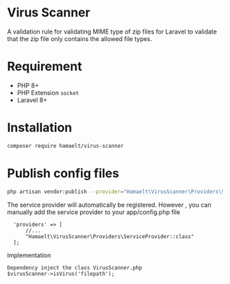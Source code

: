 Virus Scanner
==========


A validation rule for validating MIME type of zip files for Laravel to validate that the zip file only contains the allowed file types.


# Requirement

- PHP 8+
- PHP Extension `socket`
- Laravel 8+

# Installation

```bash
composer require hamaelt/virus-scanner
```

# Publish config files
```bash
php artisan vendor:publish --provider="Hamaelt\VirusScanner\Providers\ServiceProvider"
```

The service provider will automatically be registered.
However , you can manually add the service provider to your app/config.php file

``` 
  'providers' => [
      //...
      "Hamaelt\VirusScanner\Providers\ServiceProvider::class"
  ];

```

Implementation

```
Dependency inject the class VirusScanner.php
$virusScanner->isVirus('filepath');
```
